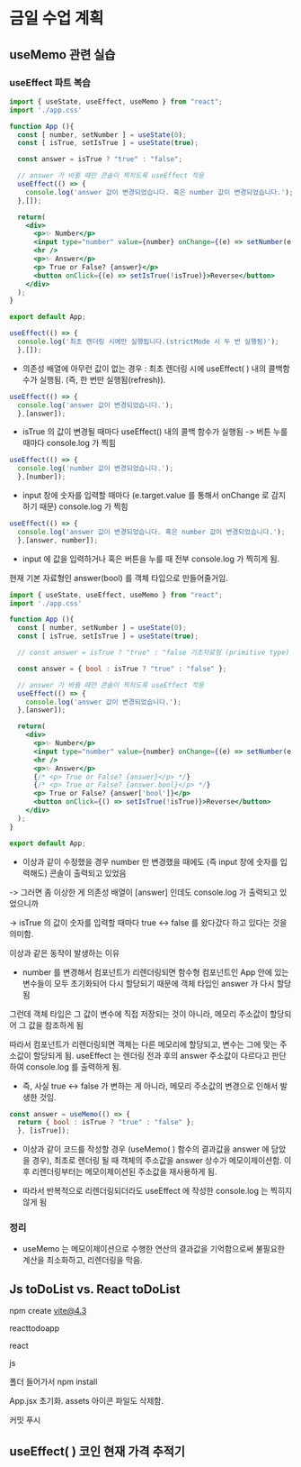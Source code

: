 # 금일 수업 계획
## useMemo 관련 실습
### useEffect 파트 복습
```jsx
import { useState, useEffect, useMemo } from "react";
import './app.css'

function App (){
  const [ number, setNumber ] = useState(0);
  const [ isTrue, setIsTrue ] = useState(true);

  const answer = isTrue ? "true" : "false";

  // answer 가 바뀔 때만 콘솔이 찍히도록 useEffect 적용
  useEffect(() => {
    console.log('answer 값이 변경되었습니다. 혹은 number 값이 변경되었습니다.');
  },[]);

  return(
    <div>
      <p>✨ Number</p>
      <input type="number" value={number} onChange={(e) => setNumber(e.target.value)} />
      <hr />
      <p>✨ Answer</p>
      <p> True or False? {answer}</p>
      <button onClick={(e) => setIsTrue(!isTrue)}>Reverse</button>
    </div>
  );
}

export default App;
```

```jsx
useEffect(() => {
  console.log('최초 렌더링 시에만 실행됩니다.(strictMode 시 두 번 실행됨)');
  },[]);
```
- 의존성 배열에 아무런 값이 없는 경우 : 최초 렌더링 시에 useEffect( ) 내의 콜백함수가 실행됨. (즉, 한 번만 실행됨(refresh)).

```jsx
useEffect(() => {
  console.log('answer 값이 변경되었습니다.');
  },[answer]);
```
- isTrue 의 값이 변경될 때마다 useEffect() 내의 콜백 함수가 실행됨 -> 버튼 누를 때마다 console.log 가 찍힘

```jsx
useEffect(() => {
  console.log('number 값이 변경되었습니다.');
  },[number]);
```
- input 창에 숫자를 입력할 때마다 (e.target.value 를 통해서 onChange 로 감지하기 때문) console.log 가 찍힘

```jsx
useEffect(() => {
  console.log('answer 값이 변경되었습니다. 혹은 number 값이 변경되었습니다.');
  },[answer, number]);
```
- input 에 값을 입력하거나 혹은 버튼을 누를 때 전부 console.log 가 찍히게 됨.

현재 기본 자료형인 answer(bool) 를 객체 타입으로 만들어줄거임.

```jsx
import { useState, useEffect, useMemo } from "react";
import './app.css'

function App (){
  const [ number, setNumber ] = useState(0);
  const [ isTrue, setIsTrue ] = useState(true);

  // const answer = isTrue ? "true" : "false 기초자료형 (primitive type)

  const answer = { bool : isTrue ? "true" : "false" };

  // answer 가 바뀔 때만 콘솔이 찍히도록 useEffect 적용
  useEffect(() => {
    console.log('answer 값이 변경되었습니다.');
  },[answer]);

  return(
    <div>
      <p>✨ Number</p>
      <input type="number" value={number} onChange={(e) => setNumber(e.target.value)} />
      <hr />
      <p>✨ Answer</p>
      {/* <p> True or False? {answer}</p> */}
      {/* <p> True or False? {answer.bool}</p> */}
      <p> True or False? {answer['bool']}</p>
      <button onClick={() => setIsTrue(!isTrue)}>Reverse</button>
    </div>
  );
}

export default App;
```

- 이상과 같이 수정했을 경우 number 만 변경했을 때에도 (즉 input 창에 숫자를 입력해도) 콘솔이 출력되고 있었음

-> 그러면 좀 이상한 게 의존성 배열이 [answer] 인데도 console.log 가 출력되고 있었으니까

-> isTrue 의 값이 숫자를 입력할 때마다 true <-> false 를 왔다갔다 하고 있다는 것을 의미함.

이상과 같은 동작이 발생하는 이유
- number 를 변경해서 컴포넌트가 리렌더링되면 함수형 컴포넌트인 App 안에 있는 변수들이 모두 초기화되어 다시 할당되기 때문에 객체 타입인 answer 가 다시 할당됨

그런데 객체 타입은 그 값이 변수에 직접 저장되는 것이 아니라, 메모리 주소값이 할당되어 그 값을 참조하게 됨

따라서 컴포넌트가 리렌더링되면 객체는 다른 메모리에 할당되고, 변수는 그에 맞는 주소값이 할당되게 됨. useEffect 는 렌더링 전과 후의 answer 주소값이 다르다고 판단하여 console.log 를 출력하게 됨.

- 즉, 사실 true <-> false 가 변하는 게 아니라, 메모리 주소값의 변경으로 인해서 발생한 것임.

```jsx
const answer = useMemo(() => {
  return { bool : isTrue ? "true" : "false" };
  }, [isTrue]);
```
- 이상과 같이 코드를 작성할 경우 (useMemo( ) 함수의 결과값을 answer 에 담았을 경우), 최초로 렌더링 될 때 객체의 주소값을 answer 상수가 메모이제이션함. 이후 리렌더링부터는 메모이제이션된 주소값을 재사용하게 됨.

- 따라서 반복적으로 리렌더링되더라도 useEffect 에 작성한 console.log 는 찍히지 않게 됨

### 정리 
- useMemo 는 메모이제이션으로 수행한 연산의 결과값을 기억함으로써 불필요한 계산을 최소화하고, 리렌더링을 막음.

## Js toDoList vs. React toDoList

npm create vite@4.3

reacttodoapp

react

js

폴더 들어가서 npm install

App.jsx 초기화.
assets 아이콘 파일도 삭제함.

커밋 푸시
## useEffect( ) 코인 현재 가격 추적기
